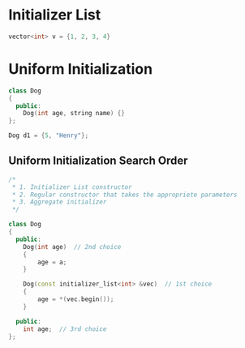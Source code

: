 # Initializer List
```C++
vector<int> v = {1, 2, 3, 4}
```

# Uniform Initialization
```C++
class Dog
{
  public:
    Dog(int age, string name) {}
};

Dog d1 = {5, "Henry"};
```

## Uniform Initialization Search Order
```C++
/*
 * 1. Initializer List constructor
 * 2. Regular constructor that takes the appropriete parameters
 * 3. Aggregate initializer
 */

class Dog
{
  public:
    Dog(int age)  // 2nd choice
    {
    	age = a;
	}

	Dog(const initializer_list<int> &vec)  // 1st choice
	{
		age = *(vec.begin());
	}

  public:
    int age;  // 3rd choice
};
```